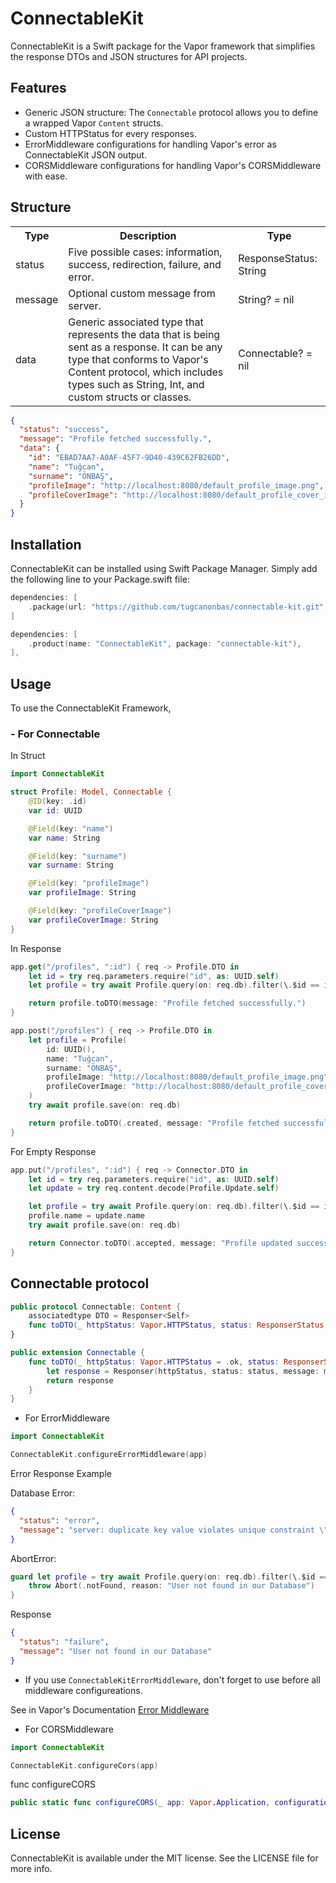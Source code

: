 # ConnectableKit

ConnectableKit is a Swift package for the Vapor framework that simplifies the response DTOs and JSON structures for API projects.

## Features

- Generic JSON structure: The `Connectable` protocol allows you to define a wrapped Vapor `Content` structs.
- Custom HTTPStatus for every responses.
- ErrorMiddleware configurations for handling Vapor's error as ConnectableKit JSON output.
- CORSMiddleware configurations for handling Vapor's CORSMiddleware with ease.

## Structure

<table>
<tr><th>Type</td><th>Description</th><th>Type</th></tr>
<tr><td>status</td><td>Five possible cases: information, success, redirection, failure, and error.</td><td>ResponseStatus: String</td></tr>
<tr><td>message</td><td>Optional custom message from server.</td><td>String? = nil</td></tr>
<tr><td>data</td><td>Generic associated type that represents the data that is being sent as a response. It can be any type that conforms to Vapor's Content protocol, which includes types such as String, Int, and custom structs or classes.</td><td>Connectable? = nil</td></tr>
</table>

```json
{
  "status": "success",
  "message": "Profile fetched successfully.",
  "data": {
    "id": "EBAD7AA7-A0AF-45F7-9D40-439C62FB26DD",
    "name": "Tuğcan",
    "surname": "ÖNBAŞ",
    "profileImage": "http://localhost:8080/default_profile_image.png",
    "profileCoverImage": "http://localhost:8080/default_profile_cover_image.png"
  }
}
```

## Installation

ConnectableKit can be installed using Swift Package Manager. Simply add the following line to your Package.swift file:

```swift
dependencies: [
    .package(url: "https://github.com/tugcanonbas/connectable-kit.git", from: "1.0.0")
]
```

```swift
dependencies: [
    .product(name: "ConnectableKit", package: "connectable-kit"),
],
```

## Usage

To use the ConnectableKit Framework,

### - For Connectable

In Struct

```swift
import ConnectableKit

struct Profile: Model, Connectable {
    @ID(key: .id)
    var id: UUID

    @Field(key: "name")
    var name: String

    @Field(key: "surname")
    var surname: String

    @Field(key: "profileImage")
    var profileImage: String

    @Field(key: "profileCoverImage")
    var profileCoverImage: String
}
```

In Response

```swift
app.get("/profiles", ":id") { req -> Profile.DTO in
    let id = try req.parameters.require("id", as: UUID.self)
    let profile = try await Profile.query(on: req.db).filter(\.$id == id).first()!

    return profile.toDTO(message: "Profile fetched successfully.")
}
```

```swift
app.post("/profiles") { req -> Profile.DTO in
    let profile = Profile(
        id: UUID(),
        name: "Tuğcan",
        surname: "ÖNBAŞ",
        profileImage: "http://localhost:8080/default_profile_image.png",
        profileCoverImage: "http://localhost:8080/default_profile_cover_image.png"
    )
    try await profile.save(on: req.db)

    return profile.toDTO(.created, message: "Profile fetched successfully.")
}
```

For Empty Response

```swift
app.put("/profiles", ":id") { req -> Connector.DTO in
    let id = try req.parameters.require("id", as: UUID.self)
    let update = try req.content.decode(Profile.Update.self)

    let profile = try await Profile.query(on: req.db).filter(\.$id == id).first()!
    profile.name = update.name
    try await profile.save(on: req.db)

    return Connector.toDTO(.accepted, message: "Profile updated successfully.")
}
```

## Connectable protocol

```swift
public protocol Connectable: Content {
    associatedtype DTO = Responser<Self>
    func toDTO(_ httpStatus: Vapor.HTTPStatus, status: ResponserStatus, message: String?) -> Responser<Self>
}

public extension Connectable {
    func toDTO(_ httpStatus: Vapor.HTTPStatus = .ok, status: ResponserStatus = .success, message: String? = nil) -> Responser<Self> {
        let response = Responser(httpStatus, status: status, message: message, data: self)
        return response
    }
}
```

- For ErrorMiddleware

```swift
import ConnectableKit
```

```swift
ConnectableKit.configureErrorMiddleware(app)
```

Error Response Example

Database Error:

```json
{
  "status": "error",
  "message": "server: duplicate key value violates unique constraint \"uq:users.username\" (_bt_check_unique)"
}
```

AbortError:

```swift
guard let profile = try await Profile.query(on: req.db).filter(\.$id == id).first() else {
    throw Abort(.notFound, reason: "User not found in our Database")
}
```

Response

```json
{
  "status": "failure",
  "message": "User not found in our Database"
}
```

- If you use `ConnectableKitErrorMiddleware`, don't forget to use before all middleware configureations.

See in Vapor's Documentation [Error Middleware](https://docs.vapor.codes/basics/errors/?h=error#error-middleware)

- For CORSMiddleware

```swift
import ConnectableKit
```

```swift
ConnectableKit.configureCors(app)
```

func configureCORS

```swift
public static func configureCORS(_ app: Vapor.Application, configuration: Vapor.CORSMiddleware.Configuration? = nil)
```

## License

ConnectableKit is available under the MIT license. See the LICENSE file for more info.
